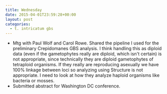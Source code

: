 ```yaml
---
title: Wednesday
date: 2015-04-01T23:59:28+00:00
layout: post
categories:
  - t. intricatum gbs
---
```

  * Mtg with Paul Wolf and Carol Rowe. Shared the pipeline I used for the preliminary Crepidomanes GBS analysis. I think handling this as diploid data (even if the gametophytes really are diploid, which isn't certain) is not appropriate, since technically they are diploid gametophytes of tetraploid organisms. If they really are reproducing asexually we have 100% linkage between loci so analyzing using Structure is not appropriate. I need to look at how they analyze haploid organisms like bacteria or mosses.
  * Submitted abstract for Washington DC conference.
